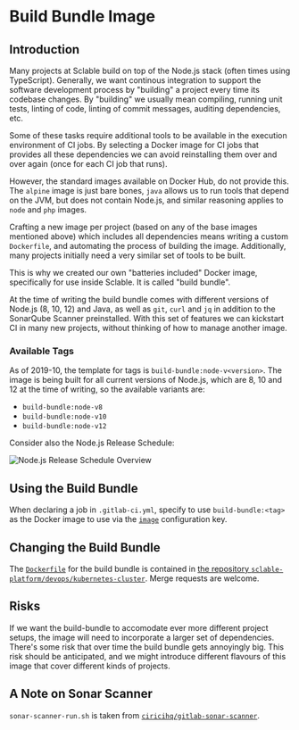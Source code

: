# Build Bundle Image

## Introduction

Many projects at Sclable build on top of the Node.js stack (often times using
TypeScript). Generally, we want continous integration to support the
software development process by "building" a project every time its codebase
changes. By "building" we usually mean compiling, running unit tests,
linting of code, linting of commit messages, auditing dependencies, etc.

Some of these tasks require additional tools to be available in the execution
environment of CI jobs. By selecting a Docker image for CI jobs that provides
all these dependencies we can avoid reinstalling them over and over again
(once for each CI job that runs).

However, the standard images available on Docker Hub, do not provide this. The
`alpine` image is just bare bones, `java` allows us to run tools that depend on
the JVM, but does not contain Node.js, and similar reasoning applies to `node`
and `php` images.

Crafting a new image per project (based on any of the base images mentioned
above) which includes all dependencies means writing a custom `Dockerfile`,
and automating the process of building the image. Additionally, many projects
initially need a very similar set of tools to be built.

This is why we created our own "batteries included" Docker image, specifically
for use inside Sclable. It is called "build bundle".

At the time of writing the build bundle comes with different versions of
Node.js (8, 10, 12) and Java, as well as `git`, `curl` and `jq` in addition to
the SonarQube Scanner preinstalled. With this set of features we can kickstart
CI in many new projects, without thinking of how to manage another image.

### Available Tags

As of 2019-10, the template for tags is `build-bundle:node-v<version>`. The
image is being built for all current versions of Node.js, which are 8, 10 and
12 at the time of writing, so the available variants are:

- `build-bundle:node-v8`
- `build-bundle:node-v10`
- `build-bundle:node-v12`

Consider also the Node.js Release Schedule:

![Node.js Release Schedule Overview][node-releases]

## Using the Build Bundle

When declaring a job in `.gitlab-ci.yml`, specify to use `build-bundle:<tag>` as
the Docker image to use via the [`image`][gitlab-ci-image] configuration key.

## Changing the Build Bundle

The [`Dockerfile`][bb-dockerfile] for the build bundle is contained in [the
repository `sclable-platform/devops/kubernetes-cluster`][kub]. Merge requests
are welcome.

## Risks

If we want the build-bundle to accomodate ever more different project setups,
the image will need to incorporate a larger set of dependencies. There's some
risk that over time the build bundle gets annoyingly big. This risk should
be anticipated, and we might introduce different flavours of this image that
cover different kinds of projects.

## A Note on Sonar Scanner

`sonar-scanner-run.sh` is taken from
[`ciricihq/gitlab-sonar-scanner`](ciricihq-sonar-scanner).

[bb-dockerfile]: https://git.sclable.com/sclable-platform/devops/kubernetes-cluster/blob/master/build/build-bundle/Dockerfile
[gitlab-ci-image]: https://docs.gitlab.com/ee/ci/yaml/#image
[kub]: https://git.sclable.com/sclable-platform/devops/kubernetes-cluster/tree/master
[node-releases]: https://git.sclable.com/sclable-platform/devops/kubernetes-cluster/tree/master
[ciricihq-sonar-scanner]: https://github.com/ciricihq/gitlab-sonar-scanner/blob/b8bcc643df250ff69900719730af91966fa8a241/sonar-scanner-run.sh
